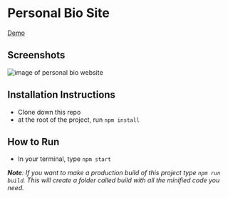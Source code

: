 # Personal Bio Site
[Demo](https://personal-bio-site-ccec6.firebaseapp.com/)

## Screenshots
![image of personal bio website](https://raw.githubusercontent.com/bobbybaxter/personal-bio-site/master/src/assets/images/personal-bio-site-screenshot.png)

## Installation Instructions
- Clone down this repo
- at the root of the project, run `npm install`

## How to Run
- In your terminal, type `npm start`

***Note**: If you want to make a production build of this project type `npm run build`.  This will create a folder called build with all the minified code you need.*
